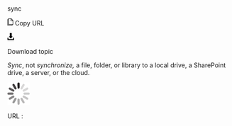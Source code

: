 # 

sync

![Copy URL](media/sync/Copy.png)
Copy URL

![Download](media/sync/Download.png)

Download topic

*Sync*, not *synchronize,* a file, folder, or library to a local drive, a SharePoint drive, a server, or the cloud. 

![In progress](media/sync/activity-large.gif)

URL :
